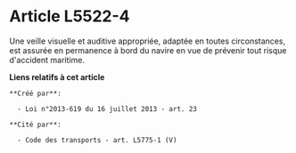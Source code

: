 # Article L5522-4

Une veille visuelle et auditive appropriée, adaptée en toutes circonstances, est assurée en permanence à bord du navire en
vue de prévenir tout risque d'accident maritime.

**Liens relatifs à cet article**

	**Créé par**:

	  - Loi n°2013-619 du 16 juillet 2013 - art. 23

	**Cité par**:

	  - Code des transports - art. L5775-1 (V)

